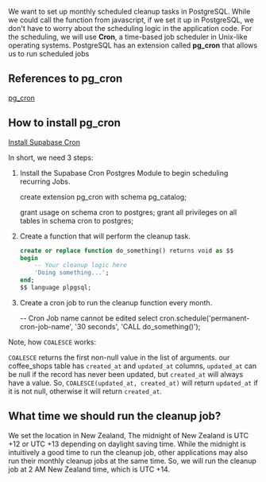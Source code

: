 We want to set up monthly scheduled cleanup tasks in PostgreSQL.
While we could call the function from javascript, if we set it up in PostgreSQL, we don't have to worry about the scheduling logic in the application code.
For the scheduling, we will use **Cron**, a time-based job scheduler in Unix-like operating systems.
PostgreSQL has an extension called **pg_cron** that allows us to run scheduled jobs

## References to pg_cron
[pg_cron](https://github.com/citusdata/pg_cron)

## How to install pg_cron
[Install Supabase Cron](https://supabase.com/docs/guides/cron/install?queryGroups=database-method&database-method=sql)

In short, we need 3 steps:

1. Install the Supabase Cron Postgres Module to begin scheduling recurring Jobs.

    create extension pg_cron with schema pg_catalog;

    grant usage on schema cron to postgres;
    grant all privileges on all tables in schema cron to postgres;

2. Create a function that will perform the cleanup task.

    ```sql
    create or replace function do_something() returns void as $$
    begin
        -- Your cleanup logic here
        'Doing something...';
    end;
    $$ language plpgsql;
    ```

3. Create a cron job to run the cleanup function every month.

    -- Cron Job name cannot be edited
    select cron.schedule('permanent-cron-job-name', '30 seconds', 'CALL do_something()');


Note, how `COALESCE` works:

`COALESCE` returns the first non-null value in the list of arguments.
our coffee_shops table has `created_at` and `updated_at` columns,
`updated_at` can be null if the record has never been updated, but `created_at` will always have a value.
So, `COALESCE(updated_at, created_at)` will return `updated_at` if it is not null, otherwise it will return `created_at`.

## What time we should run the cleanup job?

We set the location in New Zealand,
The midnight of New Zealand is UTC +12 or UTC +13 depending on daylight saving time.
While the midnight is intuitively a good time to run the cleanup job, other applications may also run their monthly cleanup jobs at the same time.
So, we will run the cleanup job at 2 AM New Zealand time, which is UTC +14.
